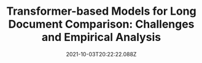 ---
title: "Transformer-based Models for Long Document Comparison: Challenges and
  Empirical Analysis"
publication_types:
  - "3"
authors:
  - Akshita Jha
  - Adithya Samavedhi
  - Vineeth Rakesh
  - Jaideep Chandrashekar and Chandan K Reddy
draft: false
featured: false
image:
  filename: featured
  focal_point: Smart
  preview_only: false
date: 2021-10-03T20:22:22.088Z
---